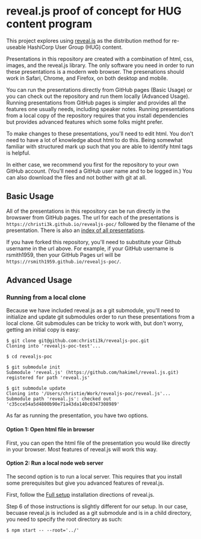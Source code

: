 # reveal.js proof of concept for HUG content program

This project explores using [reveal.js](https://revealjs.com/) as the distribution method for re-useable HashiCorp User Group (HUG) content.

Presentations in this repository are created with a combination of html, css, images, and the reveal.js library. The only software you need in order to run these presentations is a modern web browser. The presenations should work in Safari, Chrome, and Firefox, on both desktop and mobile.

You can run the presentations directly from GitHub pages (Basic Usage) or you can check out the repository and run them locally (Advanced Usage). Running presentations from GitHub pages is simpler and provides all the features one usually needs, including speaker notes. Running presentations from a local copy of the repository requires that you install dependencies but provides advanced features which some folks might prefer.

To make changes to these presentations, you'll need to edit html. You don't need to have a lot of knowledge about html to do this. Being somewhat familiar with structured mark up such that you are able to identify html tags is helpful.

In either case, we recommend you first for the repository to your own GitHub account. (You'll need a GitHub user name and to be logged in.) You can also download the files and not bother with git at all.

## Basic Usage

All of the presentations in this repository can be run directly in the browswer from GitHub pages. The url for each of the presentations is `https://christi3k.github.io/revealjs-poc/` followed by the filename of the presentation. There is also an [index of all presentations](index.md).

If you have forked this repository, you'll need to substitute your Github username in the url above. For example, if your GitHub username is rsmith1959, then your GitHub Pages url will be `https://rsmith1959.github.io/revealjs-poc/`.

## Advanced Usage

### Running from a local clone

Because we have included reveal.js as a git submodule, you'll need to initialize and update git submodules order to run these presentations from a local clone. Git submodules can be tricky to work with, but don't worry, getting an initial copy is easy:

```
$ git clone git@github.com:christi3k/revealjs-poc.git
Cloning into 'revealjs-poc-test'...

$ cd revealjs-poc

$ git submodule init
Submodule 'reveal.js' (https://github.com/hakimel/reveal.js.git) registered for path 'reveal.js'

$ git submodule update
Cloning into '/Users/christie/Work/revealjs-poc/reveal.js'...
Submodule path 'reveal.js': checked out 'c35cce54a5d4800b90e71a43da140c0347308989'
```

As far as running the presentation, you have two options.

#### Option 1: Open html file in browser

First, you can open the html file of the presentation you would like directly in your browser. Most features of reveal.js will work this way.

#### Option 2: Run a local node web server

The second option is to run a local server. This requires that you install some prerequisites but give you advanced features of reveal.js.

First, follow the [Full setup](https://github.com/hakimel/reveal.js#full-setup) installation directions of reveal.js.

Step 6 of those instructions is slightly different for our setup. In our case, becuase reveal.js is included as a git submodule and is in a child directory, you need to specify the root directory as such:

```
$ npm start -- --root='../'
```
